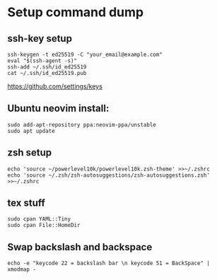 # Setup command dump
## ssh-key setup
```
ssh-keygen -t ed25519 -C "your_email@example.com"
eval "$(ssh-agent -s)"
ssh-add ~/.ssh/id_ed25519
cat ~/.ssh/id_ed25519.pub
```
https://github.com/settings/keys
## Ubuntu neovim install:
```
sudo add-apt-repository ppa:neovim-ppa/unstable
sudo apt update
```
## zsh setup
```
echo 'source ~/powerlevel10k/powerlevel10k.zsh-theme' >>~/.zshrc
echo 'source ~/.zsh/zsh-autosuggestions/zsh-autosuggestions.zsh' >>~/.zshrc
```
## tex stuff
```
sudo cpan YAML::Tiny
sudo cpan File::HomeDir
```
## Swap backslash and backspace
```
echo -e "keycode 22 = backslash bar \n keycode 51 = BackSpace" | xmodmap - 
```
